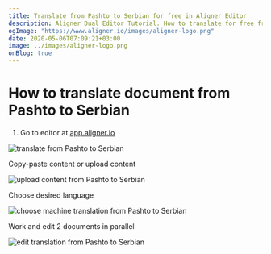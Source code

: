 ```yaml
---
title: Translate from Pashto to Serbian for free in Aligner Editor
description: Aligner Dual Editor Tutorial. How to translate for free from Pashto to Serbian. Aligner is multilingual document management platform. 
ogImage: "https://www.aligner.io/images/aligner-logo.png"
date: 2020-05-06T07:09:21+03:00
image: ../images/aligner-logo.png
onBlog: true
---
```


# How to translate document from Pashto to Serbian

1. Go to editor at [app.aligner.io](https://app.aligner.io "Aligner App web page")

![translate from Pashto to Serbian](../aligner-blank-editor.png "translate from Pashto to Serbian")

Copy-paste content or upload content

![upload content from Pashto to Serbian](../aligner-uploaded-document.png "upload content from Pashto to Serbian")

Choose desired language

![choose machine translation from Pashto to Serbian](../aligner-language-dropdown.png "choose machine translation from Pashto to Serbian")

Work and edit 2 documents in parallel

![edit translation from Pashto to Serbian](../aligner-double-sitded-editor.png "edit translation from Pashto to Serbian")

